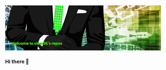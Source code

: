 [![MasterHead](https://github.com/clem2k/clem2k/blob/328e7bd4a8fb2798fe786807c9fc65858d4dd5c2/banner.png)](https://github.com/clem2k/)
### Hi there 👋
<!--
**clem2k/clem2k** is a ✨ _special_ ✨ repository because its `README.md` (this file) appears on your GitHub profile.
![Anurag's GitHub stats](https://github-readme-stats.vercel.app/api?username=clem2k&show_icons=true&theme=radical)
[![trophy](https://github-profile-trophy.vercel.app/?username=clem2k)](https://github.com/ryo-ma/github-profile-trophy)
[![willianrod's wakatime stats](https://github-readme-stats.vercel.app/api/wakatime?username=clem2k)](https://github.com/anuraghazra/github-readme-stats)

Here are some ideas to get you started:
Techs : 
<img alt="TypeScript" src="https://img.shields.io/badge/typescript-%23007ACC.svg?style=for-the-badge&logo=typescript&logoColor=white"/><img alt="HTML5" src="https://img.shields.io/badge/html5-%23E34F26.svg?style=for-the-badge&logo=html5&logoColor=white"/><img alt="Python" src="https://img.shields.io/badge/python-%2314354C.svg?style=for-the-badge&logo=python&logoColor=white"/><img alt="C++" src="https://img.shields.io/badge/c++-%2300599C.svg?style=for-the-badge&logo=c%2B%2B&logoColor=white"/><img alt="C#" src="https://img.shields.io/badge/c%23-%23239120.svg?style=for-the-badge&logo=c-sharp&logoColor=white"/><img alt="PHP" src="https://img.shields.io/badge/php-%23777BB4.svg?style=for-the-badge&logo=php&logoColor=white"/><img alt="Shell Script" src="https://img.shields.io/badge/shell_script-%23121011.svg?style=for-the-badge&logo=gnu-bash&logoColor=white"/>

Frameworks & Libraries :
<img alt="React" src="https://img.shields.io/badge/react-%2320232a.svg?style=for-the-badge&logo=react&logoColor=%2361DAFB"/><img alt="Angular" src="https://img.shields.io/badge/angular-%23DD0031.svg?style=for-the-badge&logo=angular&logoColor=white"/><img alt=".Net" src="https://img.shields.io/badge/.NET-5C2D91?style=for-the-badge&logo=.net&logoColor=white"/>

ML/DL : 
<img alt="OpenCV" src="https://img.shields.io/badge/opencv-%23white.svg?style=for-the-badge&logo=opencv&logoColor=white"/><img alt="Keras" src="https://img.shields.io/badge/Keras-%23D00000.svg?style=for-the-badge&logo=Keras&logoColor=white"/><img alt="TensorFlow" src="https://img.shields.io/badge/TensorFlow-%23FF6F00.svg?style=for-the-badge&logo=TensorFlow&logoColor=white" /><img alt="Pandas" src="https://img.shields.io/badge/pandas-%23150458.svg?style=for-the-badge&logo=pandas&logoColor=white" /><img alt="NumPy" src="https://img.shields.io/badge/numpy-%23013243.svg?style=for-the-badge&logo=numpy&logoColor=white" />

Databses : 
<img alt="MySQL" src="https://img.shields.io/badge/mysql-%2300f.svg?style=for-the-badge&logo=mysql&logoColor=white"/>

OS : 
<img alt="Ubuntu" src="https://img.shields.io/badge/Ubuntu-E95420?style=for-the-badge&logo=ubuntu&logoColor=white" /><img alt="Debian" src="https://img.shields.io/badge/Debian-D70A53?style=for-the-badge&logo=debian&logoColor=white" /><img alt="Windows 10" src="https://img.shields.io/badge/Windows-0078D6?style=for-the-badge&logo=windows&logoColor=white" />

IDE : 
<img alt="Visual Studio Code" src="https://img.shields.io/badge/VisualStudioCode-0078d7.svg?style=for-the-badge&logo=visual-studio-code&logoColor=white"/><img alt="Visual Studio" src="https://img.shields.io/badge/VisualStudio-5C2D91.svg?style=for-the-badge&logo=visual-studio&logoColor=white"/>

DIY : 
<img alt="Raspberry Pi" src="https://img.shields.io/badge/-RaspberryPi-C51A4A?style=for-the-badge&logo=Raspberry-Pi"/>" /><img alt="Arduino" src="https://img.shields.io/badge/-Arduino-00979D?style=for-the-badge&logo=Arduino&logoColor=white"/>

Social : 
<a href="https://www.instagram.com/clem2k/" target="_blank">
<img alt="Instagram" src="https://img.shields.io/badge/clem2k-%23E4405F.svg?style=for-the-badge&logo=Instagram&logoColor=white"/></a><a href="https://twitter.com/clem2k" target="_blank"><img alt="Twitter" src="https://img.shields.io/badge/clem2k-%231DA1F2.svg?style=for-the-badge&logo=Twitter&logoColor=white"/></a><a href="https://www.linkedin.com/in/clement-canivet/" target="_blank"><img alt="LinkedIn" src="https://img.shields.io/badge/linkedin-%230077B5.svg?style=for-the-badge&logo=linkedin&logoColor=white"/></a>


- 🔭 I’m currently working on ...
- 🌱 I’m currently learning ...
- 👯 I’m looking to collaborate on ...
- 🤔 I’m looking for help with ...
- 💬 Ask me about ...
- 📫 How to reach me: ...
- 😄 Pronouns: ...
- ⚡ Fun fact: ... 

<h3 align="left">Connect with me:</h3>
<p align="left">
<a style="color:blue;" href="https://twitter.com/clem2k" target="blank"><img align="center" src="https://cdn.jsdelivr.net/npm/simple-icons@3.0.1/icons/twitter.svg" alt="" height="30" width="40" /></a>
<a style="color:white;" href="https://www.linkedin.com/in/clement-canivet/" target="blank"><img align="center" src="https://cdn.jsdelivr.net/npm/simple-icons@3.0.1/icons/linkedin.svg" alt="" height="30" width="40" /></a>
<a style="color:orange;" href="https://www.instagram.com/clem2k/" target="blank"><img align="center" src="https://cdn.jsdelivr.net/npm/simple-icons@3.0.1/icons/instagram.svg" alt="" height="30" width="40" /></a>
</p>
[![GitHub Streak](http://github-readme-streak-stats.herokuapp.com?user=clem2k&theme=darcula)](https://git.io/streak-stats)
-->

